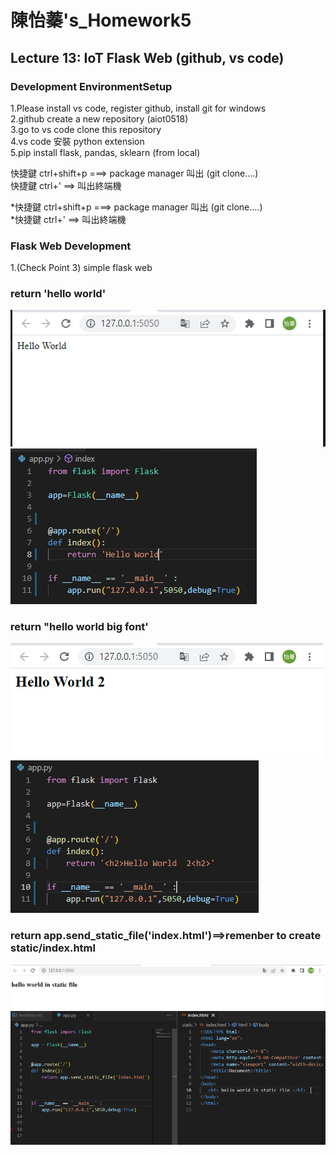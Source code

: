 # 陳怡蓁's_Homework5 
 
## Lecture 13: IoT Flask Web (github, vs code)  
### Development EnvironmentSetup   
  
   
1.Please install vs code, register github, install git for windows   
2.github create a new repository (aiot0518)      
3.go to vs code clone this repository    
4.vs code 安裝 python extension    
5.pip install flask, pandas, sklearn   (from local)

快捷鍵 ctrl+shift+p ===> package manager 叫出 (git clone....)      
快捷鍵 ctrl+' ==> 叫出終端機   



*快捷鍵 ctrl+shift+p ===> package manager 叫出 (git clone....)        
*快捷鍵 ctrl+' ==> 叫出終端機   




### Flask Web Development    
 
  1.(Check Point 3) simple flask web   
### return 'hello world'      

![image](/1.png)
![image](/7.png)





### return "hello world big font'   

![image](/2.png) 
![image](/6.png)

### return app.send_static_file('index.html')==>remenber to create static/index.html   

![image](/4.PNG) 
![image](/8.png)    

